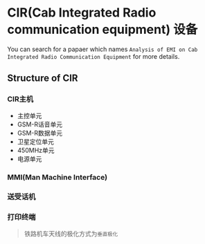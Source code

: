 # CIR(Cab Integrated Radio communication equipment) 设备

You can search for a papaer which names `Analysis of EMI on Cab Integrated Radio Communication Equipment` for more details.

## Structure of CIR
### CIR主机
* 主控单元
* GSM-R话音单元
* GSM-R数据单元
* 卫星定位单元
* 450MHz单元
* 电源单元

### MMI(Man Machine Interface)
### 送受话机
### 打印终端

> 铁路机车天线的极化方式为`垂直极化`